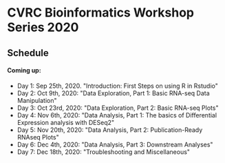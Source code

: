 # CVRC Bioinformatics Workshop Series 2020

## Schedule


#### Coming up:
* Day 1: Sep 25th, 2020. "Introduction: First Steps on using R in Rstudio"
* Day 2: Oct 9th, 2020: "Data Exploration, Part 1: Basic RNA-seq Data Manipulation"
* Day 3: Oct 23rd, 2020: "Data Exploration, Part 2: Basic RNA-seq Plots"
* Day 4: Nov 6th, 2020: "Data Analysis, Part 1: The basics of Differential Expression analysis with DESeq2"
* Day 5: Nov 20th, 2020: "Data Analysis, Part 2: Publication-Ready RNAseq Plots"
* Day 6: Dec 4th, 2020: "Data Analysis, Part 3: Downstream Analyses"
* Day 7: Dec 18th, 2020: "Troubleshooting and Miscellaneous"

